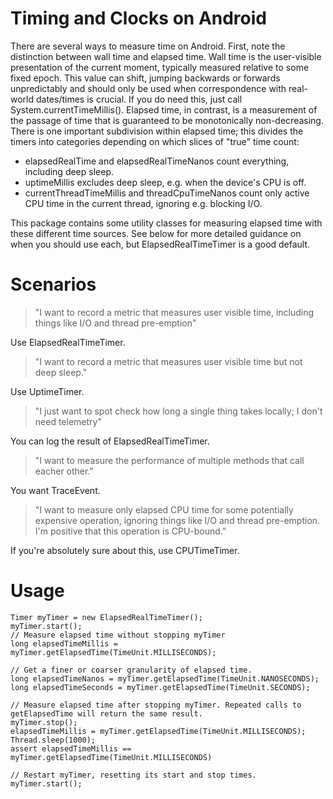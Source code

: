 # Timing and Clocks on Android
There are several ways to measure time on Android. First, note the distinction between wall time and elapsed time.
Wall time is the user-visible presentation of the current moment, typically measured relative to some fixed epoch. This value can shift, jumping backwards or forwards unpredictably and should only be used when correspondence with real-world dates/times is crucial. If you do need this, just call System.currentTimeMillis().
Elapsed time, in contrast, is a measurement of the passage of time that is guaranteed to be monotonically non-decreasing. There is one important subdivision within elapsed time; this divides the timers into categories depending on which slices of "true" time count:
* elapsedRealTime and elapsedRealTimeNanos count everything, including deep sleep.
* uptimeMillis excludes deep sleep, e.g. when the device's CPU is off.
* currentThreadTimeMillis and threadCpuTimeNanos count only active CPU time in the current thread, ignoring e.g. blocking I/O.

This package contains some utility classes for measuring elapsed time with these different time sources. See below for more detailed guidance on when you should use each, but ElapsedRealTimeTimer is a good default.

# Scenarios
> "I want to record a metric that measures user visible time, including things like I/O and thread pre-emption"

Use ElapsedRealTimeTimer.
> "I want to record a metric that measures user visible time but not deep sleep."

Use UptimeTimer.
> "I just want to spot check how long a single thing takes locally; I don't need telemetry"

You can log the result of ElapsedRealTimeTimer.
> "I want to measure the performance of multiple methods that call eacher other."

You want TraceEvent.

> "I want to measure only elapsed CPU time for some potentially expensive operation, ignoring things like I/O and thread pre-emption. I'm positive that this operation is CPU-bound."

If you're absolutely sure about this, use CPUTimeTimer.

# Usage

```
Timer myTimer = new ElapsedRealTimeTimer();
myTimer.start();
// Measure elapsed time without stopping myTimer
long elapsedTimeMillis = myTimer.getElapsedTime(TimeUnit.MILLISECONDS);

// Get a finer or coarser granularity of elapsed time.
long elapsedTimeNanos = myTimer.getElapsedTime(TimeUnit.NANOSECONDS);
long elapsedTimeSeconds = myTimer.getElapsedTime(TimeUnit.SECONDS);

// Measure elapsed time after stopping myTimer. Repeated calls to getElapsedTime will return the same result.
myTimer.stop();
elapsedTimeMillis = myTimer.getElapsedTime(TimeUnit.MILLISECONDS);
Thread.sleep(1000);
assert elapsedTimeMillis == myTimer.getElapsedTime(TimeUnit.MILLISECONDS)

// Restart myTimer, resetting its start and stop times.
myTimer.start();
````
